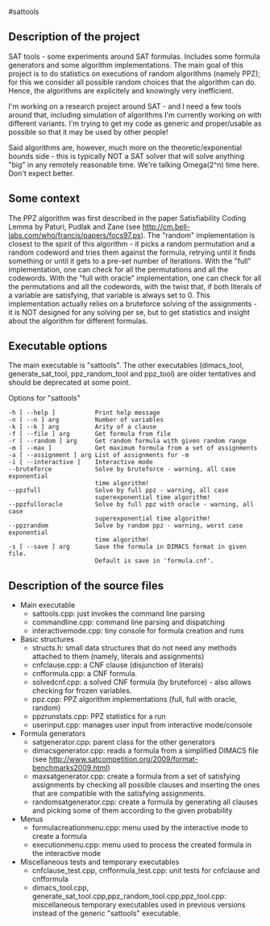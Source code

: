 #sattools

## Description of the project
SAT tools - some experiments around SAT formulas. Includes some formula generators and some algorithm implementations. The main goal of this project is to do statistics on executions of random algorithms (namely PPZ); for this we consider all possible random choices that the algorithm can do. Hence, the algorithms are explicitely and knowingly very inefficient.

I'm working on a research project around SAT - and I need a few tools around that, including simulation of algorithms I'm currently working on with different variants. I'm trying to get my code as generic and proper/usable as possible so that it may be used by other people!

Said algorithms are, however, much more on the theoretic/exponential bounds side - this is typically NOT a SAT solver that will solve anything "big" in any remotely reasonable time. We're talking Omega(2^n) time here. Don't expect better.

## Some context
The PPZ algorithm was first described in the paper Satisfiability Coding Lemma by Paturi, Pudlak and Zane (see http://cm.bell-labs.com/who/francis/papers/focs97.ps). The "random" implementation is closest to the spirit of this algorithm - it picks a random permutation and a random codeword and tries them against the formula, retrying until it finds something or until it gets to a pre-set number of iterations. With the "full" implementation, one can check for all the permutations and all the codewords. With the "full with oracle" implementation, one can check for all the permutations and all the codewords, with the twist that, if both literals of a variable are satisfying, that variable is always set to 0. This implementation actually relies on a bruteforce solving of the assignments - it is NOT designed for any solving per se, but to get statistics and insight about the algorithm for different formulas.

## Executable options
The main executable is "sattools". The other executables (dimacs_tool, generate_sat_tool, ppz_random_tool and ppz_tool) are older tentatives and should be deprecated at some point.

Options for "sattools"

    -h [ --help ]           Print help message
    -n [ --n ] arg          Number of variables
    -k [ --k ] arg          Arity of a clause
    -f [ --file ] arg       Get formula from file
    -r [ --random ] arg     Get random formula with given random range
    -m [ --max ]            Get maximum formula from a set of assignments
    -a [ --assignment ] arg List of assignments for -m
    -i [ --interactive ]    Interactive mode
    --bruteforce            Solve by bruteforce - warning, all case exponential 
                            time algorithm!
    --ppzfull               Solve by full ppz - warning, all case 
                            superexponential time algorithm!
    --ppzfulloracle         Solve by full ppz with oracle - warning, all case 
                            superexponential time algorithm!
    --ppzrandom             Solve by random ppz - warning, worst case exponential
                            time algorithm!
    -s [ --save ] arg       Save the formula in DIMACS format in given file. 
                            Default is save in 'formula.cnf'.

## Description of the source files
* Main executable
  * sattools.cpp: just invokes the command line parsing
  * commandline.cpp: command line parsing and dispatching
  * interactivemode.cpp: tiny console for formula creation and runs
* Basic structures
  * structs.h: small data structures that do not need any methods attached to them (namely, literals and assignments)
  * cnfclause.cpp: a CNF clause (disjunction of literals)
  * cnfformula.cpp: a CNF formula.
  * solvedcnf.cpp: a solved CNF formula (by bruteforce) - also allows checking for frozen variables.
  * ppz.cpp: PPZ algorithm implementations (full, full with oracle, random)
  * ppzrunstats.cpp: PPZ statistics for a run
  * userinput.cpp: manages user input from interactive mode/console
* Formula generators
  * satgenerator.cpp: parent class for the other generators
  * dimacsgenerator.cpp: reads a formula from a simplified DIMACS file (see http://www.satcompetition.org/2009/format-benchmarks2009.html)
  * maxsatgenerator.cpp: create a formula from a set of satisfying assignments by checking all possible clauses and inserting the ones that are compatible with the satisfying assignments.
  * randomsatgenerator.cpp: create a formula by generating all clauses and picking some of them according to the given probability
* Menus
  * formulacreationmenu.cpp: menu used by the interactive mode to create a formula
  * executionmenu.cpp: menu used to process the created formula in the interactive mode
* Miscellaneous tests and temporary executables
  * cnfclause_test.cpp, cnfformula_test.cpp: unit tests for cnfclause and cnfformula
  * dimacs_tool.cpp, generate_sat_tool.cpp,ppz_random_tool.cpp,ppz_tool.cpp: miscellaneous temporary executables used in previous versions instead of the generic "sattools" executable.
